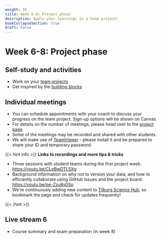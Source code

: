 ```yaml
---
weight: 50
title: Week 6-8) Project phase
description: Apply your learnings in a team project!
bookCollapseSection: true
draft: false
---
```


# Week 6-8: Project phase

## Self-study and activities
- Work on your [team projects](docs/course/project)
- Get inspired by the [building blocks](docs/building-blocks/)

## Individual meetings
- You can schedule appointments with your coach to discuss your progress on the team project. Sign-up options will be shown on Canvas.
- For details on the number of meetings, please head over to the [project page](docs/course/project)
- Some of the meetings may be recorded and shared with other students.
- We will make use of [TeamViewer](https://tilburgsciencehub.com/building-blocks/configure-your-computer/automation-and-workflows/teamviewer/) - please install it and be prepared to share your ID and temporary password.

{{< hint info >}}
__Links to recordings and more tips & tricks__

- Three sessions with student teams during the first project week: https://youtu.be/CLpBwDTL5Xg
- Background information on why not to version your data, and how to efficiently collaborate using GitHub Issues and the project board: https://youtu.be/pe-Zzu8s0So
- We're continuously adding new content to [Tilburg Science Hub](https://tilburgsciencehub.com), so bookmark the page and check for updates frequently!

{{< /hint >}}

## Live stream 6
- Course summary and exam preparation (in week 8)

<!--
<br>
{{< button relref="week5" >}}Previous week{{< /button >}}
-->
